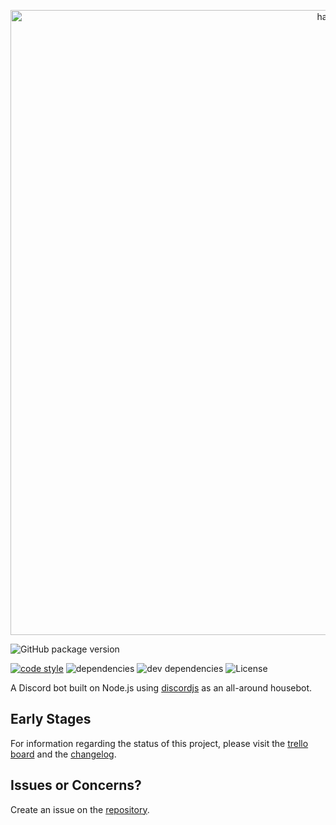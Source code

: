 <p align="center">
  <a href="https://github.com/josefaidt/discord-hansl">
    <img
      alt="hansl"
      src="https://github.com/josefaidt/discord-hansl/blob/master/img/hansl_banner.png"
      width="1000"
    />
  </a>
</p>

![GitHub package version](https://img.shields.io/github/package-json/v/josefaidt/discord-hansl.svg?style=flat-square)

[![code style](https://img.shields.io/badge/code%20style-standard-brightgreen.svg?style=flat-square)](http://standardjs.com)
![dependencies](https://img.shields.io/david/josefaidt/discord-hansl.svg?style=flat-square)
![dev dependencies](https://img.shields.io/david/dev/josefaidt/discord-hansl.svg?style=flat-square)
![License](https://img.shields.io/github/license/josefaidt/discord-hansl.svg?style=flat-square)




A Discord bot built on Node.js using [discordjs](https://discord.js.org/#/) as an all-around housebot.

## Early Stages
For information regarding the status of this project, please visit the [trello board](https://trello.com/b/DiDh1BRb) and the [changelog](https://github.com/josefaidt/discord-hansl/blob/master/CHANGELOG.MD).

## Issues or Concerns?
Create an issue on the [repository](https://github.com/josefaidt/discord-hansl/issues).
